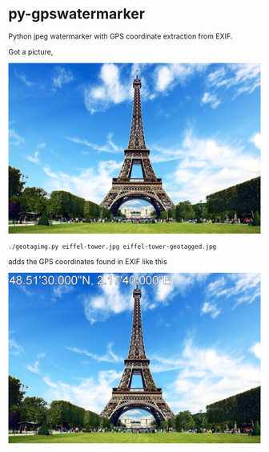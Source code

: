 # py-gpswatermarker
Python jpeg watermarker with GPS coordinate extraction from EXIF.

Got a picture,

![eiffel-tower](https://github.com/clausqr/py-gpswatermarker/raw/master/ghmig/eiffel-tower.jpg)

```bash
./geotagimg.py eiffel-tower.jpg eiffel-tower-geotagged.jpg
```
adds the GPS coordinates found in EXIF like this

![eiffel-tower-geotagged](https://github.com/clausqr/py-gpswatermarker/raw/master/ghmig/eiffel-tower-geotagged.jpg)

